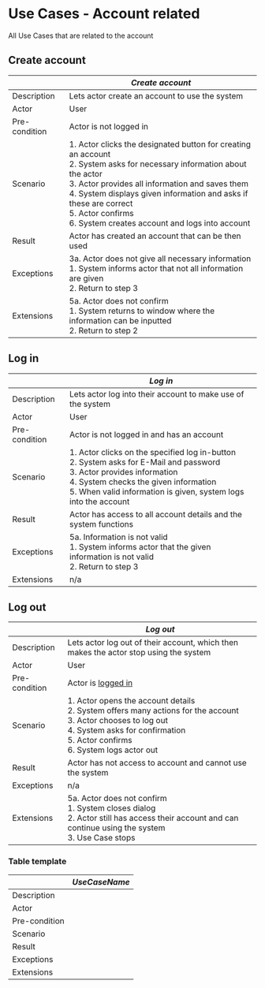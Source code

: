 # Use Cases - Account related

All Use Cases that are related to the account

## Create account

|               | _Create account_ |
|---------------|------------------|
| Description   | Lets actor create an account to use the system |
| Actor         | User |
| Pre-condition | Actor is not logged in |
| Scenario      | 1. Actor clicks the designated button for creating an account </br> 2. System asks for necessary information about the actor </br> 3. Actor provides all information and saves them </br> 4. System displays given information and asks if these are correct </br> 5. Actor confirms </br> 6. System creates account and logs into account |
| Result        | Actor has created an account that can be then used |
| Exceptions    | 3a. Actor does not give all necessary information </br> 1. System informs actor that not all information are given </br> 2. Return to step 3 |
| Extensions    | 5a. Actor does not confirm </br> 1. System returns to window where the information can be inputted </br> 2. Return to step 2 |

## Log in

|               | _Log in_ |
|---------------|----------|
| Description   | Lets actor log into their account to make use of the system |
| Actor         | User |
| Pre-condition | Actor is not logged in and has an account |
| Scenario      | 1. Actor clicks on the specified log in-button </br> 2. System asks for E-Mail and password </br> 3. Actor provides information </br> 4. System checks the given information </br> 5. When valid information is given, system logs into the account |
| Result        | Actor has access to all account details and the system functions |
| Exceptions    | 5a. Information is not valid </br> 1. System informs actor that the given information is not valid </br> 2. Return to step 3 |
| Extensions    | n/a |

## Log out

|               | _Log out_ |
|---------------|-----------|
| Description   | Lets actor log out of their account, which then makes the actor stop using the system |
| Actor         | User |
| Pre-condition | Actor is [logged in](#log-in) |
| Scenario      | 1. Actor opens the account details </br> 2. System offers many actions for the account </br> 3. Actor chooses to log out </br> 4. System asks for confirmation </br> 5. Actor confirms </br> 6. System logs actor out |
| Result        | Actor has not access to account and cannot use the system |
| Exceptions    | n/a |
| Extensions    | 5a. Actor does not confirm </br> 1. System closes dialog </br> 2. Actor still has access their account and can continue using the system </br> 3. Use Case stops|

### Table template

|               | _UseCaseName_ |
|---------------|---------------|
| Description   |  |
| Actor         |  |
| Pre-condition |  |
| Scenario      |  |
| Result        |  |
| Exceptions    |  |
| Extensions    |  |